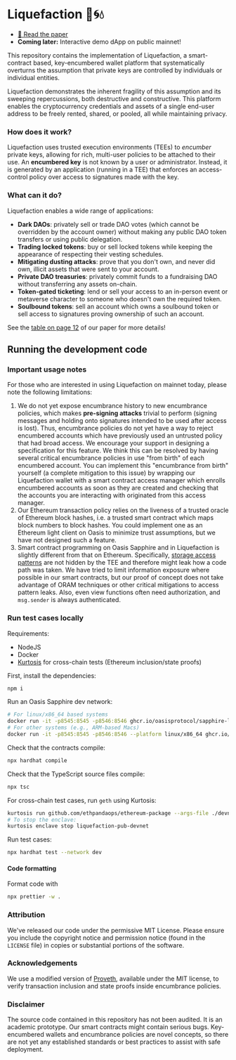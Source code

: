 # Liquefaction 🧊🌀️💧
- [📃 Read the paper](http://arxiv.org/abs/2412.02634)
- **Coming later:** Interactive demo dApp on public mainnet!

This repository contains the implementation of Liquefaction, a smart-contract based, key-encumbered wallet platform that systematically overturns the assumption that private keys are controlled by individuals or individual entities.

Liquefaction demonstrates the inherent fragility of this assumption and its sweeping repercussions, both destructive and constructive. This platform enables the cryptocurrency credentials and assets of a single end-user address to be freely rented, shared, or pooled, all while maintaining privacy.

### How does it work?
Liquefaction uses trusted execution environments (TEEs) to *encumber* private keys, allowing for rich, multi-user policies to be attached to their use. An **encumbered key** is not known by a user or administrator. Instead, it is generated by an application (running in a TEE) that enforces an access-control policy over access to signatures made with the key.

### What can it do?
Liquefaction enables a wide range of applications:

- **Dark DAOs**: privately sell or trade DAO votes (which cannot be overridden by the account owner) without making any public DAO token transfers or using public delegation.
- **Trading locked tokens**: buy or sell locked tokens while keeping the appearance of respecting their vesting schedules.
- **Mitigating dusting attacks**: prove that you don't own, and never did own, illicit assets that were sent to your account.
- **Private DAO treasuries**: privately commit funds to a fundraising DAO without transferring any assets on-chain.
- **Token-gated ticketing**: lend or sell your access to an in-person event or metaverse character to someone who doesn't own the required token.
- **Soulbound tokens**: sell an account which owns a soulbound token or sell access to signatures proving ownership of such an account.

See the [table on page 12](https://arxiv.org/pdf/2412.02634#page.12) of our paper for more details!

## Running the development code

### Important usage notes

For those who are interested in using Liquefaction on mainnet today, please note the following limitations:

1. We do not yet expose encumbrance history to new encumbrance policies, which makes **pre-signing attacks** trivial to perform (signing messages and holding onto signatures intended to be used after access is lost). Thus, encumbrance policies do not yet have a way to reject encumbered accounts which have previously used an untrusted policy that had broad access. We encourage your support in designing a specification for this feature. We think this can be resolved by having several critical encumbrance policies in use "from birth" of each encumbered account. You can implement this "encumbrance from birth" yourself (a complete mitigation to this issue) by wrapping our Liquefaction wallet with a smart contract access manager which enrolls encumbered accounts as soon as they are created and checking that the accounts you are interacting with originated from this access manager.
2. Our Ethereum transaction policy relies on the liveness of a trusted oracle of Ethereum block hashes, i.e. a trusted smart contract which maps block numbers to block hashes. You could implement one as an Ethereum light client on Oasis to minimize trust assumptions, but we have not designed such a feature.
3. Smart contract programming on Oasis Sapphire and in Liquefaction is slightly different from that on Ethereum. Specifically, [storage access patterns](https://docs.oasis.io/dapp/sapphire/security) are not hidden by the TEE and therefore might leak how a code path was taken. We have tried to limit information exposure where possible in our smart contracts, but our proof of concept does not take advantage of ORAM techniques or other critical mitigations to access pattern leaks. Also, even view functions often need authorization, and `msg.sender` is always authenticated.

### Run test cases locally

Requirements:

- NodeJS
- Docker
- [Kurtosis](https://docs.kurtosis.com/install/) for cross-chain tests (Ethereum inclusion/state proofs)

First, install the dependencies:

```sh
npm i
```

Run an Oasis Sapphire dev network:

```sh
# For linux/x86_64 based systems
docker run -it -p8545:8545 -p8546:8546 ghcr.io/oasisprotocol/sapphire-localnet -test-mnemonic
# For other systems (e.g., ARM-based Macs)
docker run -it -p8545:8545 -p8546:8546 --platform linux/x86_64 ghcr.io/oasisprotocol/sapphire-localnet -test-mnemonic
```

Check that the contracts compile:

```sh
npx hardhat compile
```

Check that the TypeScript source files compile:

```sh
npx tsc
```

For cross-chain test cases, run `geth` using Kurtosis:

```sh
kurtosis run github.com/ethpandaops/ethereum-package --args-file ./devnet/network_params.yaml --image-download always --enclave liquefaction-pub-devnet
# To stop the enclave:
kurtosis enclave stop liquefaction-pub-devnet
```

Run test cases:

```sh
npx hardhat test --network dev
```

#### Code formatting

Format code with

```sh
npx prettier -w .
```

### Attribution

We've released our code under the permissive MIT License. Please ensure you include the copyright notice and permission notice (found in the `LICENSE` file) in copies or substantial portions of the software.

### Acknowledgements

We use a modified version of [Proveth](https://github.com/lorenzb/proveth), available under the MIT license, to verify transaction inclusion and state proofs inside encumbrance policies.

### Disclaimer

The source code contained in this repository has not been audited. It is an
academic prototype. Our smart contracts might contain serious bugs.
Key-encumbered wallets and encumbrance policies are novel concepts,
so there are not yet any established standards or best practices to
assist with safe deployment.
